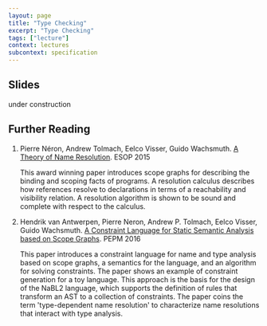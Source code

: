 ```yaml
---
layout: page
title: "Type Checking"
excerpt: "Type Checking"
tags: ["lecture"]
context: lectures
subcontext: specification
---
```


## Slides

under construction

## Further Reading
1. Pierre Néron, Andrew Tolmach, Eelco Visser, Guido Wachsmuth. [A Theory of Name Resolution](http://researchr.org/publication/NeronTVW15). ESOP 2015    This award winning paper introduces scope graphs for describing the binding and scoping facts of programs. A resolution calculus describes how references resolve to declarations in terms of a reachability and visibility relation. A resolution algorithm is shown to be sound and complete with respect to the calculus.     2. Hendrik van Antwerpen, Pierre Neron, Andrew P. Tolmach, Eelco Visser, Guido Wachsmuth. [A Constraint Language for Static Semantic Analysis based on Scope Graphs](http://researchr.org/publication/AntwerpenNTVW16). PEPM 2016
    This paper introduces a constraint language for name and type analysis based on scope graphs, a semantics for the language, and an algorithm for solving constraints. The paper shows an example of constraint generation for a toy language. This approach is the basis for the design of the NaBL2 language, which supports the definition of rules that transform an AST to a collection of constraints. The paper coins the term 'type-dependent name resolution' to characterize name resolutions that interact with type analysis.
